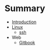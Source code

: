 # Summary

* [Introduction](README.md)
* [Linux](linux/README.md)
  * [ssh](linux/ssh.md)
* Web
  * [Gitbook](web/gitbook.md)